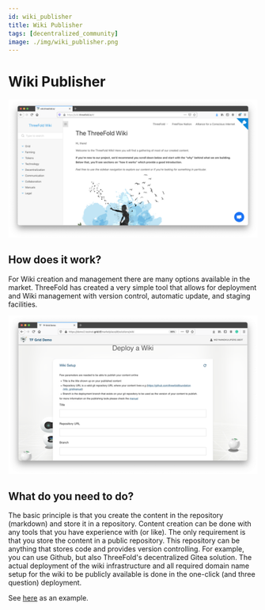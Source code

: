 ```yaml
---
id: wiki_publisher
title: Wiki Publisher
tags: [decentralized_community]
image: ./img/wiki_publisher.png
---
```


# Wiki Publisher

![](./img/wiki_browser.png)

## How does it work?

For Wiki creation and management there are many options available in the market. ThreeFold has created a very simple tool that allows for deployment and Wiki management with version control, automatic update, and staging facilities.

![](./img/wiki_deployment.png)

## What do you need to do?

The basic principle is that you create the content in the repository (markdown) and store it in a repository. Content creation can be done with any tools that you have experience with (or like). The only requirement is that you store the content in a public repository. This repository can be anything that stores code and provides version controlling. For example, you can use Github, but also ThreeFold's decentralized Gitea solution. The actual deployment of the wiki infrastructure and all required domain name setup for the wiki to be publicly available is done in the one-click (and three question) deployment.

See [here](https://info.threefold.io) as an example.

<!--
### Deploy

create widget which does following,
widget needs to be here in iframe

- [ ] size: small/mid/large
  - small limited amount of visitors per month
  - large ...
- [ ] location (mention more locations coming soon)
  - Ghent
  - Vienna
- [ ] name
  - name as used in solution (in the webui and on web)
- [ ] domain (name is prefix of this)
  - ava.tf
  - 3x0.me
  - refit.earth
  - co30.org
  - ninja.tf
  - base.tf
  - tf9.io
- [ ] git url
  - check in wizard git url works
- [ ] sshkey yes/no
  - if yes, ask sshkey for remote login

  - always deploy on ipv6 public
  - always deploy on webgateway


## Manual

- link to manual (TODO: check good enough)

 -->
